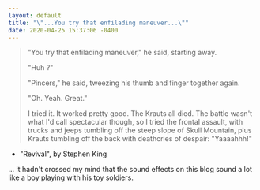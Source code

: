 ```yaml
---
layout: default
title: "\"...You try that enfilading maneuver...\""
date: 2020-04-25 15:37:06 -0400
---
```

> <p>"You try that enfilading maneuver," he said, starting away.</p>
> <p>"Huh ?"</p>
> <p>"Pincers," he said, tweezing his thumb and finger together again.</p>
> <p>"Oh. Yeah. Great."</p>
> <p>I tried it. It worked pretty good. The Krauts all died. The battle wasn't what I'd call spectacular though, so I tried the frontal assault, with trucks and jeeps tumbling off the steep slope of Skull Mountain, plus Krauts tumbling off the back with deathcries of despair: "Yaaaahhh!"</p>

- "Revival", by Stephen King

... it hadn't crossed my mind that the sound effects on this blog sound a lot like a boy playing with his toy soldiers.

